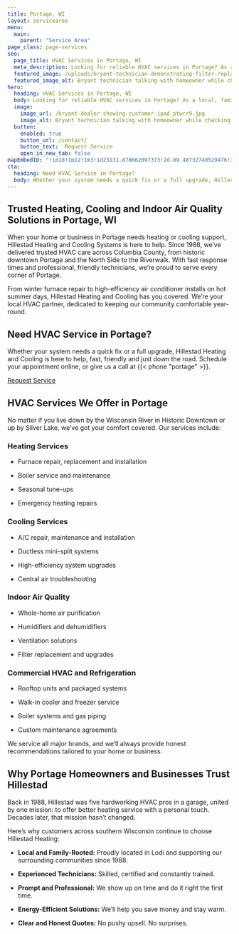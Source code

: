 ```yaml
---
title: Portage, WI
layout: servicearea
menu:
  main:
    parent: "Service Area"
page_class: page-services
seo:
  page_title: HVAC Services in Portage, WI
  meta_description: Looking for reliable HVAC services in Portage? As a local, family-rooted company, we’ve been serving Portage homes and businesses with expert heating, cooling and indoor air quality solutions since 1988.
  featured_image: /uploads/bryant-technician-demonstrating-filter-replacement-1000.jpg
  featured_image_alt: Bryant technician talking with homeowner while checking air filter and furnace
hero: 
  heading: HVAC Services in Portage, WI
  body: Looking for reliable HVAC services in Portage? As a local, family-rooted company, we’ve been serving Portage homes and businesses with expert heating, cooling and indoor air quality solutions since 1988.
  image: 
    image_url: /bryant-dealer-showing-customer-ipad_ptwrr9.jpg
    image_alt: Bryant technician talking with homeowner while checking air filter and furnace
  button:
    enabled: true
    button_url: /contact/ 
    button_text:  Request Service
    open_in_new_tab: false
mapEmbedID: "!1m18!1m12!1m3!1d23131.878662097373!2d-89.48732748529476!3d43.554779600828226!2m3!1f0!2f0!3f0!3m2!1i1024!2i768!4f13.1!3m3!1m2!1s0x88072142e278caa7%3A0xe87ae504fd6cf193!2sPortage%2C%20WI%2053901!5e0!3m2!1sen!2sus!4v1745200723622!5m2!1sen!2sus"
cta:
  heading: Need HVAC Service in Portage?
  body: Whether your system needs a quick fix or a full upgrade, Hillestad Heating and Cooling is here to help, fast, friendly and just down the road. Schedule your appointment online, or give us a call at {{< phone "portage" >}}.
---
```


## Trusted Heating, Cooling and Indoor Air Quality Solutions in Portage, WI

When your home or business in Portage needs heating or cooling support, Hillestad Heating and Cooling Systems is here to help. Since 1988, we’ve delivered trusted HVAC care across Columbia County, from historic downtown Portage and the North Side to the Riverwalk. With fast response times and professional, friendly technicians, we’re proud to serve every corner of Portage.

From winter furnace repair to high-efficiency air conditioner installs on hot summer days, Hillestad Heating and Cooling has you covered. We’re your local HVAC partner, dedicated to keeping our community comfortable year-round.

<div class="breakout bg-black flow">
  <h2 class="no-margin">Need HVAC Service in Portage?</h2>
  <p class= "site-cta__middle">Whether your system needs a quick fix or a full upgrade, Hillestad Heating and Cooling is here to help, fast, friendly and just down the road. Schedule your appointment online, or give us a call at {{< phone "portage" >}}.</p>
  <a class="btn btn--primary" href="/contact/">Request Service</a>
</div>

## HVAC Services We Offer in Portage

No matter if you live down by the Wisconsin River in Historic Downtown or up by Silver Lake, we’ve got your comfort covered. Our services include:

### Heating Services

* Furnace repair, replacement and installation

* Boiler service and maintenance

* Seasonal tune-ups

* Emergency heating repairs

### Cooling Services

* A/C repair, maintenance and installation 

* Ductless mini-split systems 

* High-efficiency system upgrades

* Central air troubleshooting 

### Indoor Air Quality

* Whole-home air purification

* Humidifiers and dehumidifiers

* Ventilation solutions

* Filter replacement and upgrades

### Commercial HVAC and Refrigeration

* Rooftop units and packaged systems

* Walk-in cooler and freezer service

* Boiler systems and gas piping

* Custom maintenance agreements

We service all major brands, and we’ll always provide honest recommendations tailored to your home or business.

## Why Portage Homeowners and Businesses Trust Hillestad

Back in 1988, Hillestad was five hardworking HVAC pros in a garage, united by one mission: to offer better heating service with a personal touch. Decades later, that mission hasn’t changed.

Here’s why customers across southern Wisconsin continue to choose Hillestad Heating:

* **Local and Family-Rooted:** Proudly located in Lodi and supporting our
surrounding communities since 1988.

* **Experienced Technicians:** Skilled, certified and constantly trained.

* **Prompt and Professional:** We show up on time and do it right the first time.

* **Energy-Efficient Solutions:** We’ll help you save money and stay warm.

* **Clear and Honest Quotes:** No pushy upsell. No surprises.